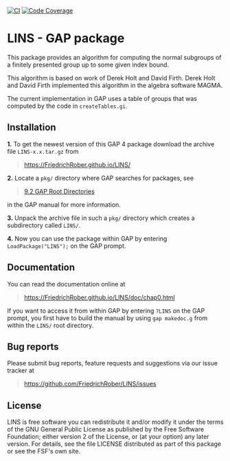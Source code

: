 [![CI](https://github.com/FriedrichRober/LINS/workflows/CI/badge.svg)](https://github.com/FriedrichRober/LINS/actions?query=workflow%3ACI+branch%3Amaster)
[![Code Coverage](https://codecov.io/gh/FriedrichRober/LINS/coverage.svg?branch=master&token=)](https://codecov.io/gh/FriedrichRober/LINS)

# LINS - GAP package

This package provides an algorithm for computing the normal subgroups of a finitely presented group up to some given index bound.

This algorithm is based on work of Derek Holt and David Firth.
Derek Holt and David Firth implemented this algorithm in the algebra software MAGMA.

The current implementation in GAP uses a table of groups that was computed by the code in `createTables.gi`.

## Installation

**1.** To get the newest version of this GAP 4 package download the archive file `LINS-x.x.tar.gz` from
>   <https://FriedrichRober.github.io/LINS/>

**2.** Locate a `pkg/` directory where GAP searches for packages, see
>   [9.2 GAP Root Directories](https://www.gap-system.org/Manuals/doc/ref/chap9.html#X7A4973627A5DB27D)

in the GAP manual for more information.

**3.** Unpack the archive file in such a `pkg/` directory
which creates a subdirectory called `LINS/`.

**4.** Now you can use the package within GAP by entering `LoadPackage("LINS");` on the GAP prompt.

## Documentation

You can read the documentation online at
>   <https://FriedrichRober.github.io/LINS/doc/chap0.html>

If you want to access it from within GAP by entering `?LINS` on the GAP prompt,
you first have to build the manual by using `gap makedoc.g` from within the `LINS/` root directory.

## Bug reports

Please submit bug reports, feature requests and suggestions via our issue tracker at
>  <https://github.com/FriedrichRober/LINS/issues>

## License

LINS is free software you can redistribute it and/or modify it under the terms of the GNU General Public License as published by the Free Software Foundation; either version 2 of the License, or (at your option) any later version. For details, see the file LICENSE distributed as part of this package or see the FSF's own site.

